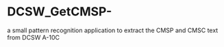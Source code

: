 DCSW_GetCMSP-
=============

a small pattern recognition application to extract the CMSP and CMSC text from DCSW A-10C
